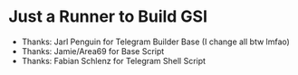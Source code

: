 # Just a Runner to Build GSI #

- Thanks: Jarl Penguin for Telegram Builder Base (I change all btw lmfao)
- Thanks: Jamie/Area69 for Base Script
- Thanks: Fabian Schlenz for Telegram Shell Script
